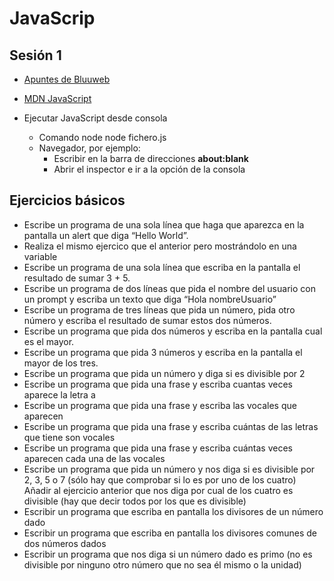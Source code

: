 # JavaScrip

## Sesión 1

- [Apuntes de Bluuweb](https://bluuweb.dev/04-javascript/javascript.html)
- [MDN JavaScript](https://developer.mozilla.org/es/docs/Web/JavaScript/Guide)

- Ejecutar JavaScript desde consola
  - Comando node
    node fichero.js
  - Navegador, por ejemplo:
    - Escribir en la barra de direcciones __about:blank__
    - Abrir el inspector e ir a la opción de la consola
    


## Ejercicios básicos

- Escribe un programa de una sola línea que haga que aparezca en la pantalla un alert que diga “Hello World”.
- Realiza el mismo ejercico que el anterior pero mostrándolo en una variable
- Escribe un programa de una sola línea que escriba en la pantalla el resultado de sumar 3 + 5.
- Escribe un programa de dos líneas que pida el nombre del usuario con un prompt y escriba un texto que diga “Hola nombreUsuario”
- Escribe un programa de tres líneas que pida un número, pida otro número y escriba el resultado de sumar estos dos números.
- Escribe un programa que pida dos números y escriba en la pantalla cual es el mayor.
- Escribe un programa que pida 3 números y escriba en la pantalla el mayor de los tres.
- Escribe un programa que pida un número y diga si es divisible por 2
- Escribe un programa que pida una frase y escriba cuantas veces aparece la letra a
- Escribe un programa que pida una frase y escriba las vocales que aparecen
- Escribe un programa que pida una frase y escriba cuántas de las letras que tiene son vocales
- Escribe un programa que pida una frase y escriba cuántas veces aparecen cada una de las vocales
- Escribe un programa que pida un número y nos diga si es divisible por 2, 3, 5 o 7 (sólo hay que comprobar si lo es por uno de los cuatro)
Añadir al ejercicio anterior que nos diga por cual de los cuatro es divisible (hay que decir todos por los que es divisible)
- Escribir un programa que escriba en pantalla los divisores de un número dado
- Escribir un programa que escriba en pantalla los divisores comunes de dos números dados
- Escribir un programa que nos diga si un número dado es primo (no es divisible por ninguno otro número que no sea él mismo o la unidad)